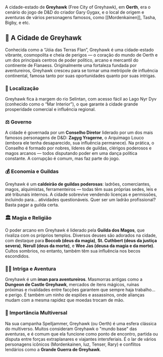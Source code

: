 A cidade-estado de **Greyhawk** (Free City of Greyhawk), em **Oerth**, era o cenário do jogo de D&D do criador Gary Gygax, e o local de origem e aventuras de vários personagens famosos, como [[Mordenkainen]], Tasha, Bigby, e etc. 

## 🌆 A Cidade de Greyhawk

Conhecida como a “Jóia das Terras Flan”, Greyhawk é uma cidade-estado vibrante, cosmopolita e cheia de perigos — o coração do mundo de Oerth e um dos principais centros de poder político, arcano e mercantil do continente de Flanaess. Originalmente uma fortaleza fundada por aventureiros, Greyhawk cresceu para se tornar uma metrópole de influência continental, famosa tanto por suas oportunidades quanto por suas intrigas.

### 🧭 Localização

Greyhawk fica à margem do rio Selintan, com acesso fácil ao Lago Nyr Dyv (conhecido como o “Mar Interior”), o que garante à cidade grande prosperidade comercial e influência regional.

### ⚖️ Governo

A cidade é governada por um **Conselho Diretor** liderado por um dos mais famosos personagens de D&D: **Zagyg Yragerne**, o Arquimago Louco (embora ele tenha desaparecido, sua influência permanece). Na prática, o Conselho é formado por nobres, líderes de guildas, clérigos poderosos e magos arcanos — todos disputando poder em uma dança política constante. A corrupção é comum, mas faz parte do jogo.

### 💰 Economia e Guildas

Greyhawk é um **caldeirão de guildas poderosas**: ladrões, comerciantes, magos, alquimistas, ferramenteiros — todas têm suas próprias sedes, leis e até tribunais internos. A cidade sobrevive vendendo licenças e permissões, incluindo para... atividades questionáveis. Quer ser um ladrão profissional? Basta pagar a guilda certa.

### 🏛️ Magia e Religião

O poder arcano em Greyhawk é liderado pela **Guilda dos Magos**, que rivaliza com os próprios templos. Diversos deuses são adorados na cidade, com destaque para **Boccob (deus da magia)**, **St. Cuthbert (deus da justiça severa)**, **Nerull (deus da morte)**, e **Wee Jas (deusa da magia e da morte)**. Cultos sombrios, no entanto, também têm sua influência nos becos escondidos.

### 🏴‍☠️ Intriga e Aventura

Greyhawk é um **íman para aventureiros**. Masmorras antigas como a **Dungeon de Castle Greyhawk**, mercados de itens mágicos, ruínas próximas e rivalidades entre facções garantem que sempre haja trabalho... e perigo. É também um ninho de espiões e assassinos, onde alianças mudam com a mesma rapidez que moedas trocam de mão.

### 🧭 Importância Multiversal

Na sua campanha Spelljammer, Greyhawk (ou Oerth) é uma esfera clássica do multiverso. Muitos consideram Greyhawk o "mundo base" das aventuras, e é comum que ela funcione como ponto de encontro, partida ou disputa entre forças extraplanares e viajantes intersferiais. É o lar de vários personagens icônicos (Mordenkainen, Iuz, Tenser, Rary) e conflitos lendários como a **Grande Guerra de Greyhawk**.